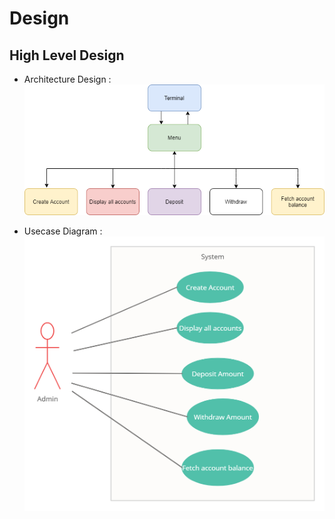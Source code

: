 # Design

## High Level Design 
* Architecture Design :
![Architecture](https://github.com/priyankabb153/LTTS_Mini_project/blob/main/2_Architecture/hld_1.png)
<!--* Component Diagram :
![ComponentDiagram](https://github.com/priyankabb153/LTTS_Mini_project/blob/main/2_Architecture/COMPONENT.png)
-->
* Usecase Diagram :
![UsecaseDiagram](https://github.com/priyankabb153/LTTS_Mini_project/blob/main/2_Architecture/Usecasehdl.png)

